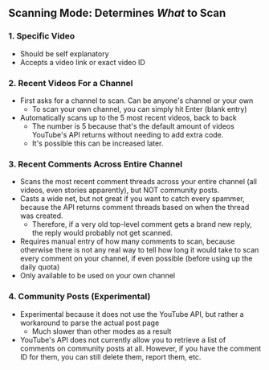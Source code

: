 ## Scanning Mode: Determines _What_ to Scan

### 1. Specific Video
   - Should be self explanatory
   - Accepts a video link or exact video ID

### 2. Recent Videos For a Channel
   - First asks for a channel to scan. Can be anyone's channel or your own
      - To scan your own channel, you can simply hit Enter (blank entry)
   - Automatically scans up to the 5 most recent videos, back to back
       - The number is 5 because that's the default amount of videos YouTube's API returns without needing to add extra code.
       - It's possible this can be increased later.

### 3. Recent Comments Across Entire Channel
   - Scans the most recent comment threads across your entire channel (all videos, even stories apparently), but NOT community posts.
   - Casts a wide net, but not great if you want to catch every spammer, because the API returns comment threads based on when the thread was created.
      - Therefore, if a very old top-level comment gets a brand new reply, the reply would probably not get scanned.
   - Requires manual entry of how many comments to scan, because otherwise there is not any real way to tell how long it would take to scan every comment on your channel, if even possible (before using up the daily quota)
   - Only available to be used on your own channel

### 4. Community Posts (Experimental)
   - Experimental because it does not use the YouTube API, but rather a workaround to parse the actual post page
      - Much slower than other modes as a result
   - YouTube's API does not currently allow you to retrieve a list of comments on community posts at all. However, if you have the comment ID for them, you can still delete them, report them, etc.